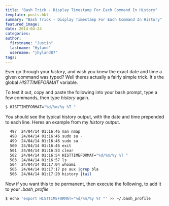 ```yaml
---
title: "Bash Trick - Display Timestamp For Each Command In History"
template: posts.hbt
summary: "Bash Trick - Display Timestamp For Each Command In History"
featured_image:
date: 2014-04-24
categories:
author:
  firstname: "Justin"
  lastname: "Hyland"
  username: "jhyland87"
tags:
---
```

Ever go through your _history_, and wish you knew the exact date and time a given command was typed? Well theres actually a fairly simple trick. It's the global _HISTTIMEFORMAT_ variable.

To test it out, copy and paste the following into your bash prompt, type a few commands, then type _history_ again.
```bash
$ HISTTIMEFORMAT="%d/%m/%y %T "
```

You should see the typical history output, with the date and time prepended to each line. Heres an example from my _history_ output.
```bash
  497  24/04/14 01:16:46 man nmap
  498  24/04/14 01:16:46 sudo su -
  499  24/04/14 01:16:46 sudo su -
  500  24/04/14 01:16:46 exit
  501  24/04/14 01:16:53 clear
  502  24/04/14 01:16:54 HISTTIMEFORMAT="%d/%m/%y %T "
  503  24/04/14 01:16:57 ls
  504  24/04/14 01:17:04 whoami
  505  24/04/14 01:17:17 ps aux |grep bla
  506  24/04/14 01:17:20 history |tail
```

Now if you want this to be permanent, then execute the following, to add it to your _.bash_profile_
```bash
$ echo 'export HISTTIMEFORMAT="%d/%m/%y %T "' >> ~/.bash_profile
```
